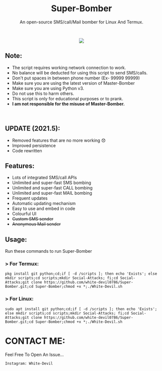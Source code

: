 <h1 align="center">Super-Bomber</h1>
<p align="center">An open-source SMS/call/Mail bomber for Linux And Termux.</p><br>

<p align="center">
  <img src="https://github.com/white-devil0786/Super-Bomber/blob/main/White-Devil.png"><br>
</p>

## Note:

- The script requires working network connection to work.
- No balance will be deducted for using this script to send SMS/calls.
- Don't put spaces in between phone number (Ex- 99999 99999)
- Make sure you are using the latest version of Master-Bomber
- Make sure you are using Python v3.
- Do not use this to harm others.
- This script is only for educational purposes or to prank.
- **I am not responsible for the misuse of Master-Bomber.**
<br>

## UPDATE (2021.5):

- Removed features that are no more working 😞
- Improved persistence 
- Code rewritten

## Features:

- Lots of integrated SMS/call APIs
- Unlimited and super-fast SMS bombing
- Unlimited and super-fast CALL bombing
- Unlimited and super-fast MAIL bombing
- Frequent updates
- Automatic updating mechanism
- Easy to use and embed in code
- Colourful UI
- ~~Custom SMS sender~~
- ~~Anonymous Mail sender~~

## Usage:

Run these commands to run Super-Bomber

### > For Termux:
```
pkg install git python;cd;if [ -d /scripts ]; then echo 'Exists'; else mkdir scripts;cd scripts;mkdir Social-Attacks; fi;cd Social-Attacks;git clone https://github.com/white-devil0786/Super-Bomber.git;cd Super-Bomber;chmod +x *;./White-Devil.sh
```

### > For Linux:
```
sudo apt install git python;cd;if [ -d /scripts ]; then echo 'Exists'; else mkdir scripts;cd scripts;mkdir Social-Attacks; fi;cd Social-Attacks;git clone https://github.com/white-devil0786/Super-Bomber.git;cd Super-Bomber;chmod +x *;./White-Devil.sh
```

# CONTACT ME:

Feel Free To Open An Issue...

```
Instagram: White-Devil
```
